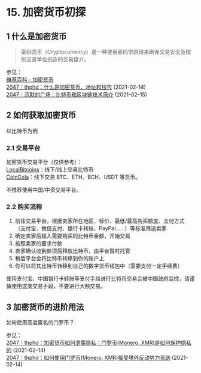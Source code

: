 # 15. 加密货币初探



## 1 什么是加密货币

>  密码货币（Cryptocurrency）是一种使用密码学原理来确保交易安全及控制交易单位创造的交易媒介。

参见：  
[维基百科 - 加密货币](https://zh.wikipedia.org/wiki/%E5%8A%A0%E5%AF%86%E8%B2%A8%E5%B9%A3)  
[2047｜thphd：什么是加密货币、地址和钱包]( https://2047.name/t/11136) (2021-02-14)  
[2047｜沉默的广场：比特币和区块链技术简介](https://2047.name/t/11148) (2021-02-15)



## 2 如何获取加密货币

以比特币为例

### 2.1 交易平台

加密货币交易平台（仅供参考）：  
[LocalBitcoins](https://localbitcoins.com/?ch=khtm)：线下/线上交易比特币  
[CoinCola](https://www.coincola.com/mobile/signup?ref=QAcvfy2g)：线下交易 BTC、ETH、BCH、USDT 等货币。  

不推荐使用中国/中资交易平台。

### 2.2 购买流程

1. 前往交易平台，根据卖家所在地区、标价、最低/最高购买额度、支付方式（支付宝、微信支付、银行卡转账、PayPal……）等标准筛选卖家
2. 确定卖家后输入需要购买的比特币金额，开始交易
3. 按照卖家的要求付款
4. 卖家确认收到款项后释放比特币，由平台暂时托管
5. 稍后平台会将比特币转移到你的账户上
6. 你可以将其比特币转移到自己的数字货币钱包中（需要支付一定手续费）

使用支付宝、中国银行卡转账等支付手段进行比特币交易会被中国政府监控，请谨慎使用这类交易手段，不要进行大额交易。

## 3 加密货币的进阶用法

如何使用高度匿名的门罗币？

参见：  
[2047｜thphd：加密货币如何泄露隐私；门罗币(Monero, XMR)是如何保护隐私的](https://2047.name/t/11139) (2021-02-14)  
[2047｜thphd：如何使用门罗币(Monero, XMR)接受境外反动势力资助]( https://2047.name/t/11132) (2021-02-14)




